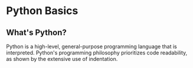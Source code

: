 # Python Basics

## What's Python?
Python is a high-level, general-purpose programming language that is interpreted. Python's programming philosophy prioritizes code readability, as shown by the extensive use of indentation.


